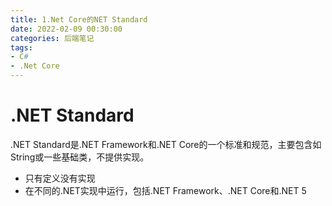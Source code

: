 ```yaml
---
title: 1.Net Core的NET Standard
date: 2022-02-09 00:30:00
categories: 后端笔记
tags: 
- C#
- .Net Core
---
```


# .NET Standard
.NET Standard是.NET Framework和.NET Core的一个标准和规范，主要包含如String或一些基础类，不提供实现。
- 只有定义没有实现
- 在不同的.NET实现中运行，包括.NET Framework、.NET Core和.NET 5





